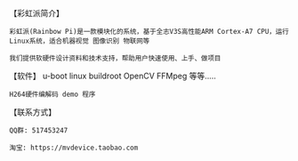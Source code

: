 【彩虹派简介】

	彩虹派(Rainbow Pi)是一款模块化的系统，基于全志V3S高性能ARM Cortex-A7 CPU，运行Linux系统，适合机器视觉 图像识别 物联网等

	我们提供软硬件设计资料和技术支持，帮助用户快速使用、上手、做项目

【软件】
	u-boot
	linux
	buildroot
		OpenCV
		FFMpeg
		等等.....
	
	H264硬件编解码 demo 程序

【联系方式】

	QQ群: 517453247

	淘宝: https://mvdevice.taobao.com
